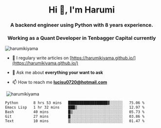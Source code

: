 <h1 align="center">Hi 👋, I'm Harumi</h1>
<h3 align="center">A backend engineer using <b>Python</b> with 8 years experience.</h3>
<h3 align="center">Working as a Quant Developer in <b>Tenbagger Capital</b> currently</h3>

<p align="left"> <img src="https://komarev.com/ghpvc/?username=harumikiyama" alt="harumikiyama" /> </p>


- 📝 I regulary write articles on [https://harumikiyama.github.io/](https://harumikiyama.github.io/)

- 💬 Ask me about **everything your want to ask**

- 📫 How to reach me **lucisu0720@hotmail.com**

<p>&nbsp;<img align="center" src="https://github-readme-stats.vercel.app/api?username=harumikiyama&show_icons=true" alt="harumikiyama" /></p>


<!--START_SECTION:waka-->

```txt
Python       8 hrs 53 mins   ██████████████████▓░░░░░░   75.06 %
Emacs Lisp   1 hr 32 mins    ███▒░░░░░░░░░░░░░░░░░░░░░   12.97 %
Bash         40 mins         █▒░░░░░░░░░░░░░░░░░░░░░░░   05.73 %
Git          27 mins         █░░░░░░░░░░░░░░░░░░░░░░░░   03.86 %
Text         10 mins         ▒░░░░░░░░░░░░░░░░░░░░░░░░   01.47 %
```

<!--END_SECTION:waka-->
